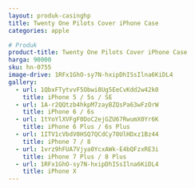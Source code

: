 ```yaml
---
layout: produk-casinghp
title: Twenty One Pilots Cover iPhone Case
categories: apple

# Produk
product-title: Twenty One Pilots Cover iPhone Case
harga: 90000
sku: hn-0755
image-drive: 1RFx1GhO-sy7N-hxipDhISsIlna6KiDL4
gallery:
  - url: 1QbxFTytvvF5Obwi8Ug5EeCvKdd2w42k0
    title: iPhone 5 / 5s / SE
  - url: 1A-r2QQtzb4hkpM7zayBZQsPa63wFzOrW
    title: iPhone 6 / 6s
  - url: 1tYoYlXVFgF0DoC2ejGZU67RwumX0Yr6K
    title: iPhone 6 Plus / 6s Plus
  - url: 1ITV1cVbdV0HSQ7QCdCy70UlHDxz1Bz44
    title: iPhone 7 / 8
  - url: 1vrz9hFUA7Vjya0YcxAWk-E4bQFzxRE3i
    title: iPhone 7 Plus / 8 Plus
  - url: 1RFx1GhO-sy7N-hxipDhISsIlna6KiDL4
    title: iPhone X
---
```

